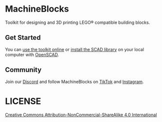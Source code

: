 # MachineBlocks
Toolkit for designing and 3D printing LEGO® compatible building blocks. 

## Get Started
You can [use the toolkit online](https://machineblocks.com/docs/get-started) or [install the SCAD library](https://machineblocks.com/docs/local-installation) on your local computer with [OpenSCAD](https://openscad.org).

## Community
Join our [Discord](https://discord.gg/x9nunaJykA) and follow MachineBlocks on [TikTok](https://tiktok.com/@machineblocks.com) and [Instagram](https://instagram.com/machineblocks).

# LICENSE
[Creative Commons Attribution-NonCommercial-ShareAlike 4.0 International](https://creativecommons.org/licenses/by-nc-sa/4.0/)

